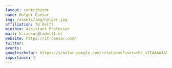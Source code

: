```yaml
---
layout: contributor
name: Holger Caesar
img: /assets/img/holger.jpg
affiliation: TU Delft
minibio: Assistant Professor
mail: h.caesar@tudelft.nl
website: https://it-caesar.com/
twitter: 
events: 
googlescholar: https://scholar.google.com/citations?user=cBc_sIEAAAAJ&hl=en
importance: 1
---
```

